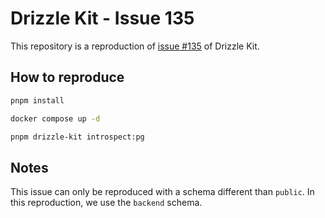 # Drizzle Kit - Issue 135

This repository is a reproduction of [issue #135](https://github.com/drizzle-team/drizzle-kit-mirror/issues/135) of Drizzle Kit.

## How to reproduce

```bash
pnpm install

docker compose up -d

pnpm drizzle-kit introspect:pg
```

## Notes

This issue can only be reproduced with a schema different than `public`. In this reproduction, we use the `backend` schema.
